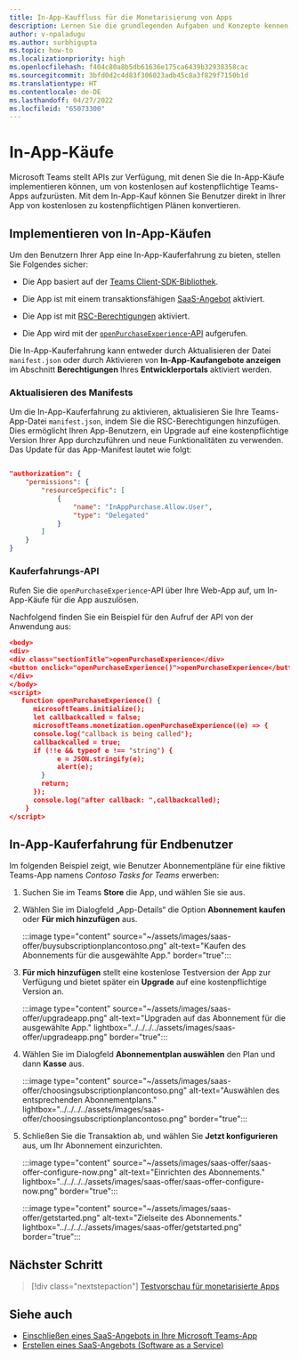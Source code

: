 ```yaml
---
title: In-App-Kauffluss für die Monetarisierung von Apps
description: Lernen Sie die grundlegenden Aufgaben und Konzepte kennen, die erforderlich sind, um In-App-Käufe und Testfunktionalitäten in Teams-Apps zu implementieren.
author: v-npaladugu
ms.author: surbhigupta
ms.topic: how-to
ms.localizationpriority: high
ms.openlocfilehash: f404c80a8b5db61636e175ca6439b32938358cac
ms.sourcegitcommit: 3bfd0d2c4d83f306023adb45c8a3f829f7150b1d
ms.translationtype: HT
ms.contentlocale: de-DE
ms.lasthandoff: 04/27/2022
ms.locfileid: "65073300"
---
```

# <a name="in-app-purchases"></a>In-App-Käufe

Microsoft Teams stellt APIs zur Verfügung, mit denen Sie die In-App-Käufe implementieren können, um von kostenlosen auf kostenpflichtige Teams-Apps aufzurüsten. Mit dem In-App-Kauf können Sie Benutzer direkt in Ihrer App von kostenlosen zu kostenpflichtigen Plänen konvertieren.

## <a name="implement-in-app-purchases"></a>Implementieren von In-App-Käufen

Um den Benutzern Ihrer App eine In-App-Kauferfahrung zu bieten, stellen Sie Folgendes sicher:

* Die App basiert auf der [Teams Client-SDK-Bibliothek](https://github.com/OfficeDev/microsoft-teams-library-js).

* Die App ist mit einem transaktionsfähigen [SaaS-Angebot](~/concepts/deploy-and-publish/appsource/prepare/include-saas-offer.md) aktiviert.

* Die App ist mit [RSC-Berechtigungen](#update-manifest) aktiviert.

* Die App wird mit der [`openPurchaseExperience`-API](#purchase-experience-api) aufgerufen.

Die In-App-Kauferfahrung kann entweder durch Aktualisieren der Datei `manifest.json` oder durch Aktivieren von **In-App-Kaufangebote anzeigen** im Abschnitt **Berechtigungen** Ihres **Entwicklerportals** aktiviert werden.

### <a name="update-manifest"></a>Aktualisieren des Manifests

Um die In-App-Kauferfahrung zu aktivieren, aktualisieren Sie Ihre Teams-App-Datei `manifest.json`, indem Sie die RSC-Berechtigungen hinzufügen. Dies ermöglicht Ihren App-Benutzern, ein Upgrade auf eine kostenpflichtige Version Ihrer App durchzuführen und neue Funktionalitäten zu verwenden. Das Update für das App-Manifest lautet wie folgt:

```json

"authorization": {
    "permissions": {
        "resourceSpecific": [
            {
                "name": "InAppPurchase.Allow.User",
                "type": "Delegated"
            }
        ]
    }
}
```

### <a name="purchase-experience-api"></a>Kauferfahrungs-API

Rufen Sie die `openPurchaseExperience`-API über Ihre Web-App auf, um In-App-Käufe für die App auszulösen.

Nachfolgend finden Sie ein Beispiel für den Aufruf der API von der Anwendung aus:

```json
<body> 
<div> 
<div class="sectionTitle">openPurchaseExperience</div> 
<button onclick="openPurchaseExperience()">openPurchaseExperience</button> 
</div> 
</body> 
<script> 
   function openPurchaseExperience() {
      microsoftTeams.initialize();
      let callbackcalled = false;
      microsoftTeams.monetization.openPurchaseExperience((e) => {
      console.log("callback is being called");
      callbackcalled = true;  
      if (!!e && typeof e !== "string") {
            e = JSON.stringify(e);
            alert(e);
        }
        return;
      });
      console.log("after callback: ",callbackcalled);
    } 
</script> 
```

## <a name="end-user-in-app-purchasing-experience"></a>In-App-Kauferfahrung für Endbenutzer

Im folgenden Beispiel zeigt, wie Benutzer Abonnementpläne für eine fiktive Teams-App namens *Contoso Tasks for Teams* erwerben:

1. Suchen Sie im Teams **Store** die App, und wählen Sie sie aus.

1. Wählen Sie im Dialogfeld „App-Details“ die Option **Abonnement kaufen** oder **Für mich hinzufügen** aus.

    :::image type="content" source="~/assets/images/saas-offer/buysubscriptionplancontoso.png" alt-text="Kaufen des Abonnements für die ausgewählte App." border="true":::

1. **Für mich hinzufügen** stellt eine kostenlose Testversion der App zur Verfügung und bietet später ein **Upgrade** auf eine kostenpflichtige Version an.

    :::image type="content" source="~/assets/images/saas-offer/upgradeapp.png" alt-text="Upgraden auf das Abonnement für die ausgewählte App." lightbox="../../../../assets/images/saas-offer/upgradeapp.png" border="true":::

1. Wählen Sie im Dialogfeld **Abonnementplan auswählen** den Plan und dann **Kasse** aus.

    :::image type="content" source="~/assets/images/saas-offer/choosingsubscriptionplancontoso.png" alt-text="Auswählen des entsprechenden Abonnementplans." lightbox="../../../../assets/images/saas-offer/choosingsubscriptionplancontoso.png" border="true":::

1. Schließen Sie die Transaktion ab, und wählen Sie **Jetzt konfigurieren** aus, um Ihr Abonnement einzurichten.

    :::image type="content" source="~/assets/images/saas-offer/saas-offer-configure-now.png" alt-text="Einrichten des Abonnements." lightbox="../../../../assets/images/saas-offer/saas-offer-configure-now.png" border="true":::

    :::image type="content" source="~/assets/images/saas-offer/getstarted.png" alt-text="Zielseite des Abonnements." lightbox="../../../../assets/images/saas-offer/getstarted.png" border="true":::

## <a name="next-step"></a>Nächster Schritt

> [!div class="nextstepaction"]
> [Testvorschau für monetarisierte Apps](~/concepts/deploy-and-publish/appsource/prepare/Test-preview-for-monetized-apps.md)

## <a name="see-also"></a>Siehe auch

* [Einschließen eines SaaS-Angebots in Ihre Microsoft Teams-App](~/concepts/deploy-and-publish/appsource/prepare/include-saas-offer.md)
* [Erstellen eines SaaS-Angebots (Software as a Service)](include-saas-offer.md#create-your-saas-offer)
